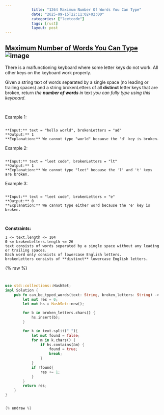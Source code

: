 ```yaml
---
            title: "1264 Maximum Number Of Words You Can Type"
            date: "2025-09-15T22:11:02+02:00"
            categories: ["leetcode"]
            tags: [rust]
            layout: post
---
```

            
## [Maximum Number of Words You Can Type](https://leetcode.com/problems/maximum-number-of-words-you-can-type) ![image](https://img.shields.io/badge/Difficulty-Easy-brightgreen)

There is a malfunctioning keyboard where some letter keys do not work. All other keys on the keyboard work properly.

Given a string text of words separated by a single space (no leading or trailing spaces) and a string brokenLetters of all **distinct** letter keys that are broken, return *the **number of words** in* text *you can fully type using this keyboard*.

 

Example 1:

```

**Input:** text = "hello world", brokenLetters = "ad"
**Output:** 1
**Explanation:** We cannot type "world" because the 'd' key is broken.

```

Example 2:

```

**Input:** text = "leet code", brokenLetters = "lt"
**Output:** 1
**Explanation:** We cannot type "leet" because the 'l' and 't' keys are broken.

```

Example 3:

```

**Input:** text = "leet code", brokenLetters = "e"
**Output:** 0
**Explanation:** We cannot type either word because the 'e' key is broken.

```

 

**Constraints:**

	1 <= text.length <= 104
	0 <= brokenLetters.length <= 26
	text consists of words separated by a single space without any leading or trailing spaces.
	Each word only consists of lowercase English letters.
	brokenLetters consists of **distinct** lowercase English letters.

{% raw %}


```rust


use std::collections::HashSet;
impl Solution {
    pub fn can_be_typed_words(text: String, broken_letters: String) -> i32 {
        let mut res = 0;
        let mut hs = HashSet::new();

        for b in broken_letters.chars() {
            hs.insert(b);
        }

        for k in text.split(" "){
            let mut found = false;
            for m in k.chars() {
                if hs.contains(&m) {
                    found = true;
                    break;
                }
            }
            if !found{
                res += 1;
            }
        }
        return res;
    }
}


{% endraw %}
```
